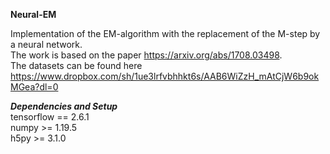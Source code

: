 **Neural-EM**

Implementation of the EM-algorithm with the replacement of the M-step by a neural network.  
The work is based on the paper https://arxiv.org/abs/1708.03498.  
The datasets can be found here https://www.dropbox.com/sh/1ue3lrfvbhhkt6s/AAB6WiZzH_mAtCjW6b9okMGea?dl=0  

***Dependencies and Setup***  
tensorflow == 2.6.1  
numpy >= 1.19.5  
h5py >= 3.1.0  
